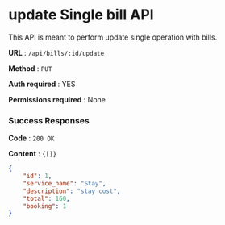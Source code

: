 # update Single bill API

This API is meant to perform update single operation with bills.

**URL** : `/api/bills/:id/update`

**Method** : `PUT`

**Auth required** : YES

**Permissions required** : None

### Success Responses

**Code** : `200 OK`

**Content** : `{[]}`

```json
{
    "id": 1,
    "service_name": "Stay",
    "description": "stay cost",
    "total": 160,
    "booking": 1
}
```



